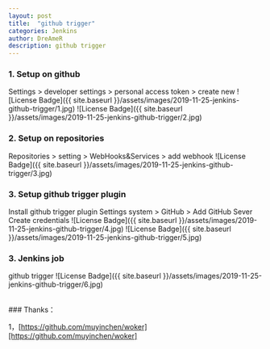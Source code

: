 ```yaml
---
layout: post
title:  "github trigger"
categories: Jenkins
author: DreAmeR
description: github trigger
---
```


###  **1. Setup on github**
>
Settings > developer settings > personal access token > create new
![License Badge]({{ site.baseurl }}/assets/images/2019-11-25-jenkins-github-trigger/1.jpg)
![License Badge]({{ site.baseurl }}/assets/images/2019-11-25-jenkins-github-trigger/2.jpg)

###  **2. Setup on repositories**
>
Repositories > setting > WebHooks&Services > add webhook
![License Badge]({{ site.baseurl }}/assets/images/2019-11-25-jenkins-github-trigger/3.jpg)

###  **3. Setup github trigger plugin**
>
Install github trigger plugin
Settings system > GitHub > Add GitHub Sever
Create credentials
![License Badge]({{ site.baseurl }}/assets/images/2019-11-25-jenkins-github-trigger/4.jpg)
![License Badge]({{ site.baseurl }}/assets/images/2019-11-25-jenkins-github-trigger/5.jpg)

###  **3. Jenkins job**
>
github trigger
![License Badge]({{ site.baseurl }}/assets/images/2019-11-25-jenkins-github-trigger/6.jpg)


<br/>
### Thanks：

1，[https://github.com/muyinchen/woker][https://github.com/muyinchen/woker]

[https://github.com/muyinchen/woker]: https://github.com/muyinchen/woker

